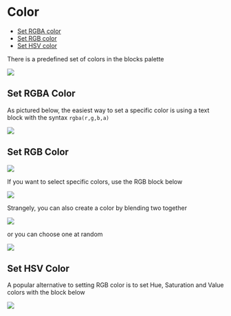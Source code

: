 # Color

* [Set RGBA color](colour.md#set-rgba-color) 
* [Set RGB color](colour.md#set-rgb-color)
* [Set HSV color](colour.md#set-hsv-color)

There is a predefined set of colors in the blocks palette

![](.gitbook/assets/blocks-color-fig-1.png)

## Set RGBA Color

As pictured below, the easiest way to set a specific color is using a text block with the syntax `rgba(r,g,b,a)`

![](.gitbook/assets/screen-shot-2018-12-18-at-11.03.09-pm.png)

## Set RGB Color

![](.gitbook/assets/blocks-color-fig-5.png)

If you want to select specific colors, use the RGB block below

![](.gitbook/assets/blocks-color-fig-3.png)

Strangely, you can also create a color by blending two together

![](.gitbook/assets/blocks-color-fig-4.png)

or you can choose one at random

![](.gitbook/assets/blocks-color-fig-2.png)

## Set HSV Color

A popular alternative to setting RGB color is to set Hue, Saturation and Value colors with the block below

![](.gitbook/assets/screen-shot-2018-12-18-at-11.08.00-pm.png)

